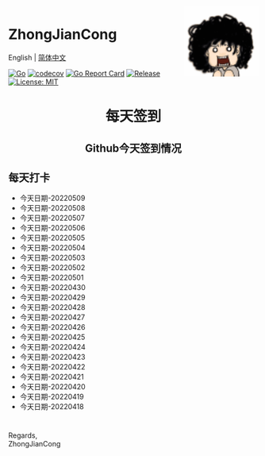 <img align="right" width="150px" src="https://github.com/zhongjiancong/zhongjiancong/blob/main/images/1339353900.gif">

# ZhongJianCong

English | [简体中文](README.md)

[![Go](https://github.com/zeromicro/go-zero/workflows/Go/badge.svg?branch=master)](https://github.com/zeromicro/go-zero/actions)
[![codecov](https://codecov.io/gh/zeromicro/go-zero/branch/master/graph/badge.svg)](https://codecov.io/gh/zeromicro/go-zero)
[![Go Report Card](https://goreportcard.com/badge/github.com/zeromicro/go-zero)](https://goreportcard.com/report/github.com/zeromicro/go-zero)
[![Release](https://img.shields.io/github/v/release/zeromicro/go-zero.svg?style=flat-square)](https://github.com/zeromicro/go-zero)
[![License: MIT](https://img.shields.io/badge/License-MIT-yellow.svg)](https://opensource.org/licenses/MIT)

# <p align="center">每天签到</p>

## <p align="center">Github今天签到情况</p>

## 每天打卡  
 
- 今天日期-20220509  
- 今天日期-20220508  
- 今天日期-20220507  
- 今天日期-20220506  
- 今天日期-20220505  
- 今天日期-20220504  
- 今天日期-20220503  
- 今天日期-20220502  
- 今天日期-20220501  
- 今天日期-20220430  
- 今天日期-20220429  
- 今天日期-20220428  
- 今天日期-20220427  
- 今天日期-20220426  
- 今天日期-20220425  
- 今天日期-20220424  
- 今天日期-20220423  
- 今天日期-20220422  
- 今天日期-20220421  
- 今天日期-20220420  
- 今天日期-20220419  
- 今天日期-20220418  

#
Regards,  
ZhongJianCong  
